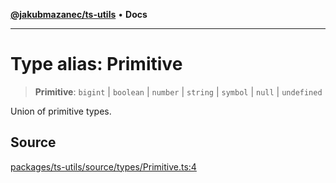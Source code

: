 [**@jakubmazanec/ts-utils**](../README.md) • **Docs**

---

# Type alias: Primitive

> **Primitive**: `bigint` \| `boolean` \| `number` \| `string` \| `symbol` \| `null` \| `undefined`

Union of primitive types.

## Source

[packages/ts-utils/source/types/Primitive.ts:4](https://github.com/jakubmazanec/js-tools/blob/9580d5f68de35b95719fd49b679b2d5576d49582/packages/ts-utils/source/types/Primitive.ts#L4)
